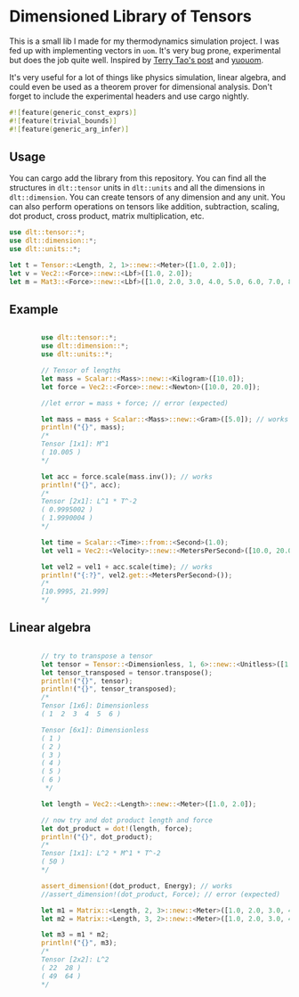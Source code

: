 # Dimensioned Library of Tensors

This is a small lib I made for my thermodynamics simulation project. I was fed up with implementing vectors in `uom`. It's very bug prone, experimental but does the job quite well. Inspired by [Terry Tao's post](https://terrytao.wordpress.com/2012/12/29/a-mathematical-formalisation-of-dimensional-analysis/#xml) and [yuouom](https://github.com/iliekturtles/uom).  

It's very useful for a lot of things like physics simulation, linear algebra, and could even be used as a theorem prover for dimensional analysis. Don't forget to include the experimental headers and use cargo nightly.

```rust 
#![feature(generic_const_exprs)]
#![feature(trivial_bounds)]
#![feature(generic_arg_infer)]
```

## Usage

You can cargo add the library from this repository. You can find all the structures in `dlt::tensor` units in `dlt::units` and all the dimensions in `dlt::dimension`. You can create tensors of any dimension and any unit. You can also perform operations on tensors like addition, subtraction, scaling, dot product, cross product, matrix multiplication, etc.

```rust
use dlt::tensor::*;
use dlt::dimension::*;
use dlt::units::*;

let t = Tensor::<Length, 2, 1>::new::<Meter>([1.0, 2.0]);
let v = Vec2::<Force>::new::<Lbf>([1.0, 2.0]);
let m = Mat3::<Force>::new::<Lbf>([1.0, 2.0, 3.0, 4.0, 5.0, 6.0, 7.0, 8.0, 9.0]);
```

## Example
```rust

        use dlt::tensor::*;
        use dlt::dimension::*;
        use dlt::units::*;

        // Tensor of lengths
        let mass = Scalar::<Mass>::new::<Kilogram>([10.0]);
        let force = Vec2::<Force>::new::<Newton>([10.0, 20.0]);

        //let error = mass + force; // error (expected)

        let mass = mass + Scalar::<Mass>::new::<Gram>([5.0]); // works
        println!("{}", mass);
        /*
        Tensor [1x1]: M^1
        ( 10.005 )
        */

        let acc = force.scale(mass.inv()); // works
        println!("{}", acc);
        /*
        Tensor [2x1]: L^1 * T^-2
        ( 0.9995002 )
        ( 1.9990004 )
        */

        let time = Scalar::<Time>::from::<Second>(1.0);
        let vel1 = Vec2::<Velocity>::new::<MetersPerSecond>([10.0, 20.0]);

        let vel2 = vel1 + acc.scale(time); // works
        println!("{:?}", vel2.get::<MetersPerSecond>());
        /*
        [10.9995, 21.999]
        */
```

## Linear algebra 

```rust

        // try to transpose a tensor
        let tensor = Tensor::<Dimensionless, 1, 6>::new::<Unitless>([1.0, 2.0, 3.0, 4.0, 5.0, 6.0]);
        let tensor_transposed = tensor.transpose();
        println!("{}", tensor);
        println!("{}", tensor_transposed);
        /*
        Tensor [1x6]: Dimensionless
        ( 1  2  3  4  5  6 )

        Tensor [6x1]: Dimensionless
        ( 1 )
        ( 2 )
        ( 3 )
        ( 4 )
        ( 5 )
        ( 6 )
         */

        let length = Vec2::<Length>::new::<Meter>([1.0, 2.0]);

        // now try and dot product length and force
        let dot_product = dot!(length, force);
        println!("{}", dot_product);
        /*
        Tensor [1x1]: L^2 * M^1 * T^-2
        ( 50 )
        */

        assert_dimension!(dot_product, Energy); // works
        //assert_dimension!(dot_product, Force); // error (expected)

        let m1 = Matrix::<Length, 2, 3>::new::<Meter>([1.0, 2.0, 3.0, 4.0, 5.0, 6.0]);
        let m2 = Matrix::<Length, 3, 2>::new::<Meter>([1.0, 2.0, 3.0, 4.0, 5.0, 6.0]);

        let m3 = m1 * m2;
        println!("{}", m3);
        /*
        Tensor [2x2]: L^2
        ( 22  28 )
        ( 49  64 )
        */
```